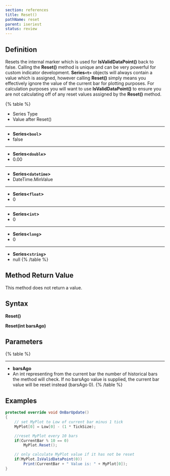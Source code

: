 ```yaml
---
section: references
title: Reset()
pathName: reset
parent: iseriest
status: review
---
```


## Definition

Resets the internal marker which is used for **IsValidDataPoint()** back to false. Calling the **Reset()** method is unique and can be very powerful for custom indicator development. **Series`<t>`** objects will always contain a value which is assigned, however calling **Reset()** simply means you effectively ignore the value of the current bar for plotting purposes. For calculation purposes you will want to use **IsValidDataPoint()** to ensure you are not calculating off of any reset values assigned by the **Reset()** method.

{% table %}

* Series Type
* Value after Reset()

---

* **Series<`bool`>**
* false

---

* **Series<`double`>**
* 0.00

---

* **Series<`datetime`>**
* DateTime.MinValue

---

* **Series<`float`>**
* 0

---

* **Series<`int`>**
* 0

---

* **Series<`long`>**
* 0

---

* **Series<`string`>**
* null
{% /table %}

## Method Return Value

This method does not return a value.

## Syntax

**Reset()**  

**Reset(int barsAgo)**

## Parameters

{% table %}

---

* **barsAgo**
* An int representing from the current bar the number of historical bars the method will check. If no barsAgo value is supplied, the current bar value will be reset instead (barsAgo 0).
{% /table %}

## Examples

```csharp
protected override void OnBarUpdate()
{
    // set MyPlot to Low of current bar minus 1 tick
    MyPlot[0] = Low[0] - (1 * TickSize);         

    //reset MyPlot every 10 bars
    if(CurrentBar % 10 == 0)
        MyPlot.Reset();     

    // only calculate MyPlot value if it has not be reset
    if(MyPlot.IsValidDataPoint(0))
        Print(CurrentBar + " Value is: " + MyPlot[0]);         
}
```
